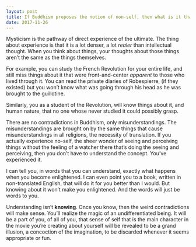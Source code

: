 ```yaml
---
layout: post
title: If Buddhism proposes the notion of non-self, then what is it that gets enlightened?
date: 2017-11-26
---
```


<p>Mysticism is the pathway of direct experience of the ultimate. The thing about experience is that it is a lot denser, a lot <i>realer</i> than intellectual thought. When you think about things, your thoughts about those things aren’t the same as the things themselves.</p><p>For example, you can study the French Revolution for your entire life, and still miss things about it that were front-and-center <i>apparent</i> to those who lived through it. You can read the private diaries of Robespierre, (if they existed) but you won’t know what was going through his head as he was brought to the guillotine.</p><p>Similarly, you as a student of the Revolution, will know things about it, and human nature, that no one whose never studied it could possibly grasp.</p><p>There are no contradictions in Buddhism, only misunderstandings. The misunderstandings are brought on by the same things that cause misunderstandings in all religions, the necessity of translation. If you actually experience no-self, the sheer wonder of seeing and perceiving things without the feeling of a watcher there that’s doing the seeing and perceiving, then you don’t have to understand the concept. You’ve experienced it.</p><p>I can tell you, in words that you can understand, exactly what happens when you become enlightened. I can even point you to a book, written in non-translated English, that will do it for you better than I would. But knowing about it won’t make you enlightened. And the words will just be words to you.</p><p>Understanding isn’t <b>knowing</b>. Once you know, then the weird contradictions will make sense. You’ll realize the magic of an undifferentiated being. It will be a part of you, of all of you, that sense of self that is the main character in the movie you’re creating about yourself will be revealed to be a grand illusion, a concoction of the imagination, to be discarded whenever it seems appropriate or fun.</p>
